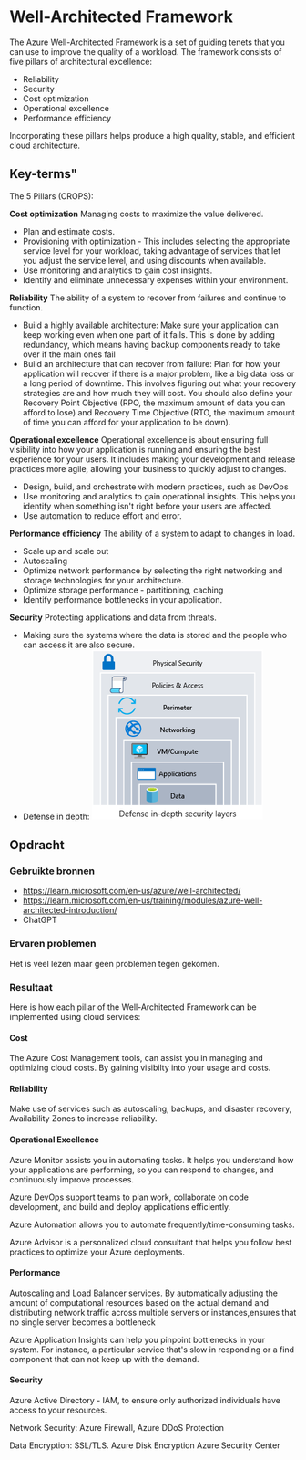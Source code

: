 # Well-Architected Framework
The Azure Well-Architected Framework is a set of guiding tenets that you can use to improve the quality of a workload. The framework consists of five pillars of architectural excellence:

- Reliability
- Security
- Cost optimization
- Operational excellence
- Performance efficiency

Incorporating these pillars helps produce a high quality, stable, and efficient cloud architecture.

## Key-terms"
The 5 Pillars (CROPS):

**Cost optimization**
Managing costs to maximize the value delivered.

- Plan and estimate costs.
- Provisioning with optimization - This includes selecting the appropriate service level for your workload, taking advantage of services that let you adjust the service level, and using discounts when available.
- Use monitoring and analytics to gain cost insights.
- Identify and eliminate unnecessary expenses within your environment.


**Reliability**
The ability of a system to recover from failures and continue to function.

- Build a highly available architecture: Make sure your application can keep working even when one part of it fails. This is done by adding redundancy, which means having backup components ready to take over if the main ones fail
- Build an architecture that can recover from failure: Plan for how your application will recover if there is a major problem, like a big data loss or a long period of downtime. This involves figuring out what your recovery strategies are and how much they will cost. You should also define your Recovery Point Objective (RPO, the maximum amount of data you can afford to lose) and Recovery Time Objective (RTO, the maximum amount of time you can afford for your application to be down).
   

**Operational excellence**
Operational excellence is about ensuring full visibility into how your application is running and ensuring the best experience for your users. It includes making your development and release practices more agile, allowing your business to quickly adjust to changes.

- Design, build, and orchestrate with modern practices, such as DevOps
- Use monitoring and analytics to gain operational insights. This helps you identify when something isn't right before your users are affected.
- Use automation to reduce effort and error.

**Performance efficiency**
The ability of a system to adapt to changes in load.

- Scale up and scale out
- Autoscaling
- Optimize network performance by selecting the right networking and storage technologies for your architecture.
- Optimize storage performance - partitioning, caching 
- Identify performance bottlenecks in your application.

**Security**
Protecting applications and data from threats.
 - Making sure the systems where the data is stored and the people who can access it are also secure.
- Defense in depth:
    ![Image](https://github.com/techgrounds/techgrounds-kaman/blob/main/00_includes/AZ-12_image01.png)


## Opdracht
### Gebruikte bronnen
- https://learn.microsoft.com/en-us/azure/well-architected/
- https://learn.microsoft.com/en-us/training/modules/azure-well-architected-introduction/
- ChatGPT

### Ervaren problemen
Het is veel lezen maar geen problemen tegen gekomen.

### Resultaat

Here is how each pillar of the Well-Architected Framework can be implemented using cloud services:

#### Cost
The Azure Cost Management tools, can assist you in managing and optimizing cloud costs. By gaining visibilty into your usage and costs.

#### Reliability
Make use of services such as autoscaling, backups, and disaster recovery, Availability Zones to increase reliability.

#### Operational Excellence
Azure Monitor assists you in automating tasks. It helps you understand how your applications are performing, so you can respond to changes, and continuously improve processes. 

Azure DevOps support teams to plan work, collaborate on code development, and build and deploy applications efficiently.

Azure Automation allows you to automate frequently/time-consuming tasks.

Azure Advisor is a personalized cloud consultant that helps you follow best practices to optimize your Azure deployments.

#### Performance
Autoscaling and Load Balancer services.
By automatically adjusting the amount of computational resources based on the actual demand and distributing network traffic across multiple servers or instances,ensures that no single server becomes a bottleneck

Azure Application Insights can help you pinpoint bottlenecks in your system. 
For instance, a particular service that's slow in responding or a find component that can not keep up with the demand.

#### Security

Azure Active Directory - IAM, to ensure only authorized 
individuals have access to your resources.

Network Security: Azure Firewall, Azure DDoS Protection

Data Encryption: SSL/TLS. Azure Disk Encryption
Azure Security Center 


